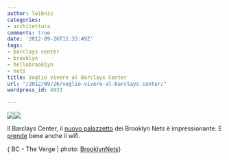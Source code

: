 ```yaml
---
author: leibniz
categories:
- architettura
comments: true
date: '2012-09-26T11:33:49Z'
tags:
- barclays center
- brooklyn
- hellobrooklyn
- nets
title: Voglio vivere al Barclays Center
url: "/2012/09/26/voglio-vivere-al-barclays-center/"
wordpress_id: 4933

---
```

![](https://distilleryimage6.s3.amazonaws.com/4accb87a035611e280ba22000a1e9f90_6.jpg)![](https://distilleryimage2.s3.amazonaws.com/6751c346fc5811e195f322000a1d0ce4_6.jpg)

Il Barclays Center, il [nuovo palazzetto](https://www.barclayscenter.com/) dei Brooklyn Nets è impressionante. E [prende](https://www.theverge.com/2012/9/24/3382066/brooklyn-nets-barclays-center-the-most-high-tech-stadium-in-sports) bene anche il wifi.

{ BC - The Verge | photo: [BrooklynNets](https://web.stagram.com/n/brooklynnets/)}
